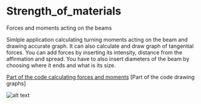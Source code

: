 # Strength_of_materials
Forces and moments acting on the beams

Simlple application calculating turning moments acting on the beam and drawing accurate graph. It can also calculate and draw graph of tangential forces. You can add forces by inserting its intensity, distance from the affirmation and spread. You have to also insert diameters of the beam by choosing where it ends and what is its size.

[Part of the code calculating forces and moments](https://github.com/mateuszbugaj/Strength_of_materials/blob/master/Skr.pde) [Part of the code drawing graphs]

![alt text](https://imgur.com/dFhFwWd.jpg)
